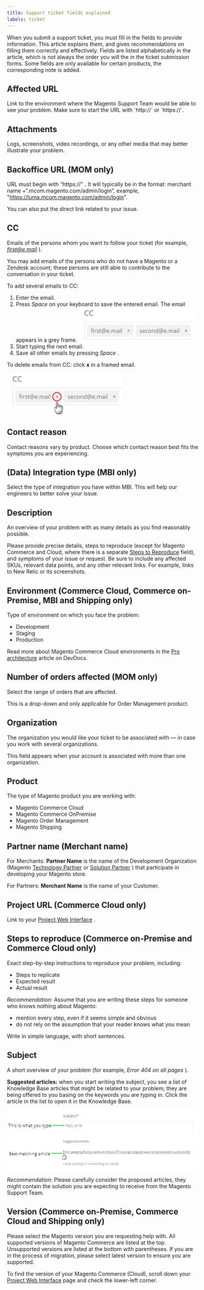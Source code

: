 ```yaml
---
title: Support ticket fields explained
labels: ticket
---
```


When you submit a support ticket, you must fill in the fields to provide information. This article explains them, and gives recommendations on filling them correctly and effectively. Fields are listed alphabetically in the article, which is not always the order you will the in the ticket submission forms. Some fields are only available for certain products, the corresponding note is added.

## Affected URL

Link to the environment where the Magento Support Team would be able to see your problem. Make sure to start the URL with \`http://\` or \`https://\`.

## Attachments

Logs, screenshots, video recordings, or any other media that may better illustrate your problem.

## Backoffice URL (MOM only)

URL must begin with “https://” **.** It will typically be in the format: merchant name +“.mcom.magento.com/admin/login”, example, "https://luma.mcom.magento.com/admin/login".

You can also put the direct link related to your issue.

## CC

Emails of the persons whom you want to follow your ticket (for example, *first@e.mail* ).

You may add emails of the persons who do not have a Magento or a Zendesk account; these persons are still able to contribute to the conversation in your ticket.

To add several emails to CC:

1. Enter the email.
1. Press *Space* on your keyboard to save the entered email. The email appears in a grey frame.    ![hc_cc_emails.png](assets/hc_cc_emails.png)    
1. Start typing the next email.
1. Save all other emails by pressing *Space* .

To delete emails from CC: click **x** in a framed email.

![hc_cc_emails_remove.png](assets/hc_cc_emails_remove.png)

<h2><font>Contact reason</font></h2>
Contact reasons vary by product. Choose which contact reason best fits the symptoms you are experiencing.

## (Data) Integration type (MBI only)

Select the type of integration you have within MBI. This will help our engineers to better solve your issue.

## Description

An overview of your problem with as many details as you find reasonably possible.

Please provide precise details, steps to reproduce (except for Magento Commerce and Cloud, where there is a separate [Steps to Reproduce](#steps) field), and symptoms of your issue or request.  Be sure to include any affected SKUs, relevant data points, and any other relevant links. For example, links to New Relic or its screenshots.

## Environment (Commerce Cloud, Commerce on-Premise, MBI and Shipping only)

Type of environment on which you face the problem:

* Development
* Staging
* Production

Read more about Magento Commerce Cloud environments in the [Pro architecture](http://devdocs.magento.com/guides/v2.2/cloud/architecture/pro-architecture.html) article on DevDocs.

## Number of orders affected (MOM only)

Select the range of orders that are affected.

This is a drop-down and only applicable for Order Management product.

## Organization

The organization you would like your ticket to be associated with — in case you work with several organizations.

This field appears when your account is associated with more than one organization.

## Product

The type of Magento product you are working with:

* Magento Commerce Cloud
* Magento Commerce OnPremise
* Magento Order Management
* Magento Shipping

## Partner name (Merchant name)

For Merchants: **Partner Name** is the name of the Development Organization (Magento [Technology Partner](https://partners.magento.com/portal/directory/?&partner_type=6) or [Solution Partner](https://partners.magento.com/portal/directory/?&partner_type=1) ) that participate in developing your Magento store.

For Partners: **Merchant Name** is the name of your Customer.

## Project URL (Commerce Cloud only)

Link to your [Project Web Interface](http://devdocs.magento.com/guides/v2.2/cloud/project/project-webint-basic.html) .

## Steps to reproduce (Commerce on-Premise and Commerce Cloud only)

Exact step-by-step instructions to reproduce your problem, including:

* Steps to replicate
* Expected result
* Actual result

 *Recommendation:* Assume that you are writing these steps for someone who knows nothing about Magento:

* mention every step, even if it seems simple and obvious
* do not rely on the assumption that your reader knows what you mean

Write in simple language, with short sentences.

## Subject

A short overview of your problem (for example, *Error 404 on all pages* ).

 **Suggested articles:** when you start writing the subject, you see a list of Knowledge Base articles that might be related to your problem; they are being offered to you basing on the keywords you are typing in. Click the article in the list to open it in the Knowledge Base.

![hc_subject-suggested-articles.png](assets/hc_subject-suggested-articles.png)

 *Recommendation:* Please carefully consider the proposed articles, they might contain the solution you are expecting to receive from the Magento Support Team.

## Version (Commerce on-Premise, Commerce Cloud and Shipping only)

Please select the Magento version you are requesting help with. All supported versions of Magento Commerce are listed at the top. Unsupported versions are listed at the bottom with parentheses. If you are in the process of migration, please select latest version to ensure you are supported.

To find the version of your Magento Commerce (Cloud), scroll down your [Project Web Interface](http://devdocs.magento.com/guides/v2.2/cloud/project/project-webint-basic.html) page and check the lower-left corner.

 
